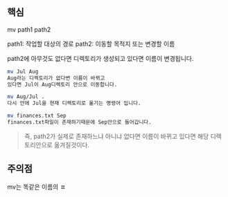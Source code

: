 ## 핵심
mv path1 path2

path1: 작업할 대상의 경로
path2: 이동할 목적지 또는 변경할 이름

path2에 아무것도 없다면 디렉토리가 생성되고
있다면 이름이 변경됩니다.

```bash
mv Jul Aug
Aug라는 디렉토리가 없다변 이름이 바뀌고
있다면 Jul이 Aug디렉토리 안으로 이동합니다.

mv Aug/Jul .
다시 안에 Jul을 현재 디렉토리로 옮기는 명령어 입니다.

mv finances.txt Sep
finances.txt파일이 존재하기때문에 Sep안으로 들어갑니다.
```

> 즉, path2가 실제로 존재하느냐 아니냐 없다면 이름이 바뀌고 있다면 해당 디렉토리안으로 옮겨질것이다.

## 주의점
mv는 똑같은 이름의 ㅍ